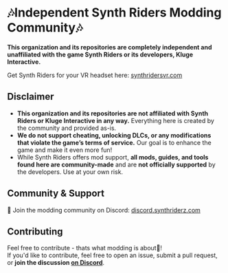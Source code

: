 # 🎶Independent Synth Riders Modding Community🎶

**This organization and its repositories are completely independent and unaffiliated with the game Synth Riders or its developers, Kluge Interactive.**

Get Synth Riders for your VR headset here: [synthridersvr.com](https://synthridersvr.com/#buy)

## Disclaimer

- **This organization and its repositories are not affiliated with Synth Riders or Kluge Interactive in any way.** Everything here is created by the community and provided as-is.
- **We do not support cheating, unlocking DLCs, or any modifications that violate the game’s terms of service.** Our goal is to enhance the game and make it even more fun!
- While Synth Riders offers mod support, **all mods, guides, and tools found here are community-made** and are **not officially supported** by the developers. Use at your own risk.

## Community & Support

📢 Join the modding community on Discord: [discord.synthriderz.com](https://discord.synthriderz.com)

## Contributing

Feel free to contribute - thats what modding is about🥳!  
If you'd like to contribute, feel free to open an issue, submit a pull request, or **join the discussion [on Discord](https://discord.synthriderz.com)**.
